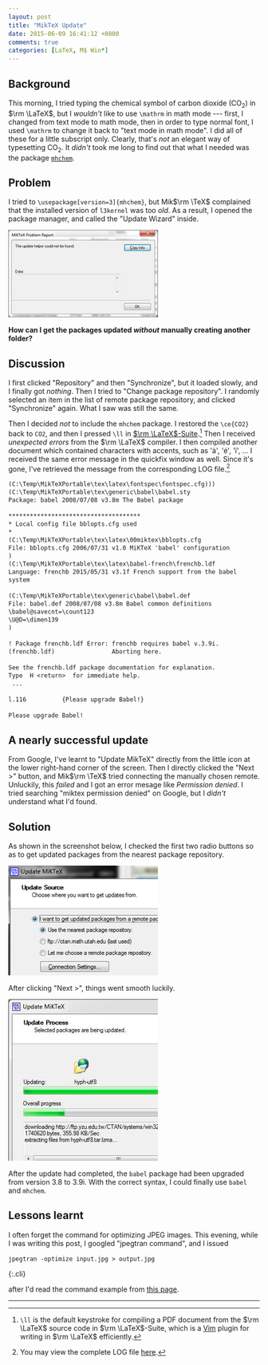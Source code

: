 ```yaml
---
layout: post
title: "MikTeX Update"
date: 2015-06-09 16:41:12 +0800
comments: true
categories: [LaTeX, M$ Win*]
---
```


Background
---

This morning, I tried typing the chemical symbol of carbon dioxide
(CO<sub>2</sub>) in $\rm \LaTeX$, but I *wouldn't* like to use
`\mathrm` in math mode --- first, I changed from text mode to math
mode, then in order to type normal font, I used `\mathrm` to change it
back to "text mode in math mode".  I did all of these for a little
subscript only.  Clearly, that's *not* an elegant way of typesetting
CO<sub>2</sub>.  It *didn't* took me long to find out that what I
needed was the package [`mhchem`][mhchem].

Problem
---

I tried to `\usepackage[version=3]{mhchem}`, but Mik$\rm \TeX$
complained that the installed version of `l3kernel` was too *old*.  As
a result, I opened the package manager, and called the "Update Wizard"
inside.

<picture class="fancybox" title="No update helper found">
  <source srcset="/images/posts/MikTeXUpdate/no-helper460.png"
    media="(min-width: 460px)"></source>
  <img alt="update helper disappered?"
    src="/images/posts/MikTeXUpdate/no-helper300.png" />
</picture>

**How can I get the packages updated *without* manually creating
another folder?**

<!-- more -->

Discussion
---

I first clicked "Repository" and then "Synchronize", but it loaded
slowly, and I finally got *nothing*.  Then I tried to "Change package
repository".  I randomly selected an item in the list of remote
package repository, and clicked "Synchronize" again.  What I saw was
still the same.

Then I decided *not* to include the `mhchem` package.  I restored the
`\ce{CO2}` back to `CO2`, and then I pressed `\ll` in
[$\rm \LaTeX$-Suite][latex-suite].[^ll]  Then I received *unexpected
errors* from the $\rm \LaTeX$ compiler.  I then compiled another
document which contained characters with accents, such as 'à', 'é',
'ï', ...  I received the same error message in the quickfix window as
well.  Since it's gone, I've retrieved the message from the
corresponding LOG file.[^log]

<pre class="cli"><code>(C:\Temp\MikTeXPortable\tex\latex\fontspec\fontspec.cfg)))
(C:\Temp\MikTeXPortable\tex\generic\babel\babel.sty
Package: babel 2008/07/08 v3.8m The Babel package

*************************************
* Local config file bblopts.cfg used
*
(C:\Temp\MikTeXPortable\tex\latex\00miktex\bblopts.cfg
File: bblopts.cfg 2006/07/31 v1.0 MiKTeX 'babel' configuration
)
(C:\Temp\MikTeXPortable\tex\latex\babel-french\frenchb.ldf
Language: frenchb 2015/05/31 v3.1f French support from the babel system

(C:\Temp\MikTeXPortable\tex\generic\babel\babel.def
File: babel.def 2008/07/08 v3.8m Babel common definitions
\babel@savecnt=\count123
\U@D=\dimen139
)

<span class="err">! Package frenchb.ldf Error: frenchb requires babel v.3.9i.
(frenchb.ldf)                Aborting here.</span>

See the frenchb.ldf package documentation for explanation.
Type  H &lt;return&gt;  for immediate help.
 ...

l.116          {Please upgrade Babel!}

<span class="HLCode">Please upgrade Babel!</span>
</code></pre>

A nearly successful update
---

From Google, I've learnt to "Update MikTeX" directly from the little
icon at the lower right-hand corner of the screen.  Then I directly
clicked the "Next >" button, and Mik$\rm \TeX$ tried connecting the
manually chosen remote.  Unluckily, this *failed* and I got an error
mesage like *Permission denied*.  I tried searching "miktex permission
denied" on Google, but I *didn't* understand what I'd found.

Solution
---

As shown in the screenshot below, I checked the first two radio
buttons so as to get updated packages from the nearest package
repository.

<picture class="fancybox" title="Update MikTeX packages">
  <source srcset="/images/posts/MikTeXUpdate/update513.png"
    media="(min-width: 513px)"></source>
  <img alt="update miktex packages"
    src="/images/posts/MikTeXUpdate/update300.png" />
</picture>

After clicking "Next >", things went smooth luckily.

<picture class="fancybox" title="Downloading updates from remotes">
  <source srcset="/images/posts/MikTeXUpdate/download513.jpg"
    media="(min-width: 513px)"></source>
  <img alt="miktex package updates downloading"
    src="/images/posts/MikTeXUpdate/download300.jpg" />
</picture>

After the update had completed, the `babel` package had been upgraded
from version 3.8 to 3.9i.  With the correct syntax, I could finally
use `babel` and `mhchem`.

Lessons learnt
---

I often forget the command for optimizing JPEG images.  This evening,
while I was writing this post, I googled "jpegtran command", and I
issued

    jpegtran -optimize input.jpg > output.jpg
{:.cli}

after I'd read the command example from [this page][jpegtran_cmd].

---
[^ll]:
    `\ll` is the default keystroke for compiling a PDF document from
    the $\rm \LaTeX$ source code in $\rm \LaTeX$-Suite, which is a
    [Vim] plugin for writing in $\rm \LaTeX$ efficiently.

[^log]:
    You may view the complete LOG file [here][log].

[mhchem]: https://www.ctan.org/pkg/mhchem
[latex-suite]: http://vim-latex.sourceforge.net/
[Vim]: http://www.vim.org
[log]: /downloads/1eDoc.log
[jpegtran_cmd]: http://junalontherun.com/2009/07/15/optimize-all-jpeg-images-with-jpegtran-utility/
